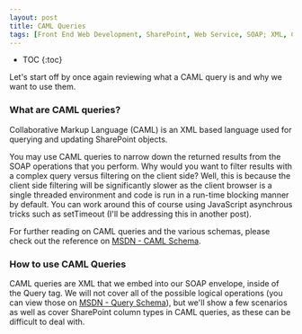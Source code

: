 ```yaml
---
layout: post
title: CAML Queries
tags: [Front End Web Development, SharePoint, Web Service, SOAP; XML, CAML]
---
```

* TOC
{:toc}

Let's start off by once again reviewing what a CAML query is and why we want to use them.

### What are CAML queries?
Collaborative Markup Language (CAML) is an XML based language used for querying and updating SharePoint objects.

You may use CAML queries to narrow down the returned results from the SOAP operations that you perform.  Why would you want to filter results with a complex query versus filtering on the client side?  Well, this is because the client side filtering will be significantly slower as the client browser is a single threaded environment and code is run in a run-time blocking manner by default.  You can work around this of course using JavaScript asynchrous tricks such as setTimeout (I'll be addressing this in another post).

For further reading on CAML queries and the various schemas, please check out the reference on [MSDN - CAML Schema](https://msdn.microsoft.com/en-us/library/office/ms462365).


### How to use CAML Queries
CAML queries are XML that we embed into our SOAP envelope, inside of the Query tag.  We will not cover all of the possible logical operations (you can view those on [MSDN - Query Schema](https://msdn.microsoft.com/en-us/library/office/ms467521)), but we'll show a few scenarios as well as cover SharePoint column types in CAML queries, as these can be difficult to deal with.
